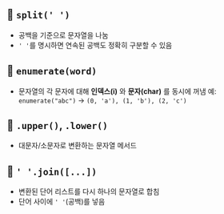 ## 🔹 `split(' ')`
- 공백을 기준으로 문자열을 나눔
- `' '`를 명시하면 연속된 공백도 정확히 구분할 수 있음

## 🔹 `enumerate(word)`
- 문자열의 각 문자에 대해 **인덱스(i)** 와 **문자(char)** 를 동시에 꺼냄
  예: `enumerate("abc")` → `(0, 'a'), (1, 'b'), (2, 'c')`

## 🔹 `.upper()`, `.lower()`
- 대문자/소문자로 변환하는 문자열 메서드

## 🔹 `' '.join([...])`
- 변환된 단어 리스트를 다시 하나의 문자열로 합침
- 단어 사이에 `' '`(공백)를 넣음
